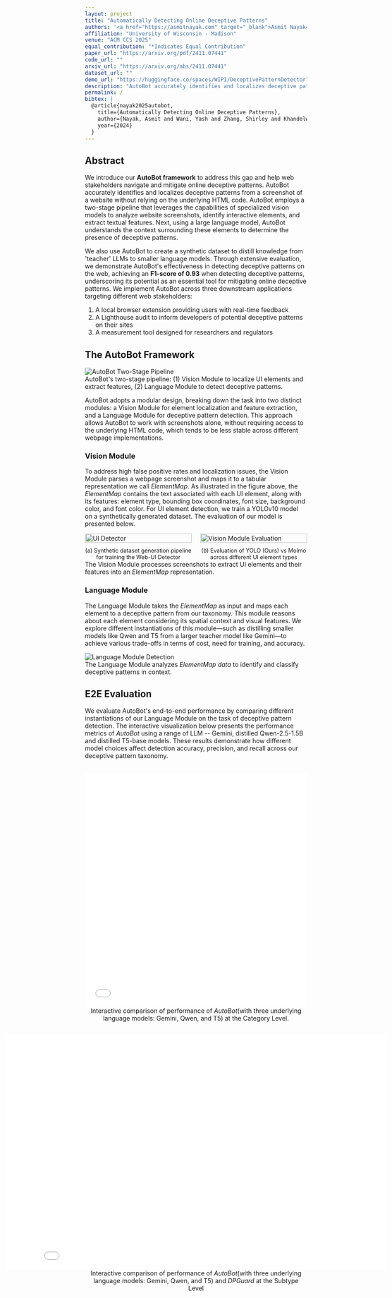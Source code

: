 ```yaml
---
layout: project
title: "Automatically Detecting Online Deceptive Patterns"
authors: '<a href="https://asmitnayak.com" target="_blank">Asmit Nayak</a>, <a href="https://wiscprivacy.com/member/member_yash/" target="_blank">Yash Wani*</a>, <a href="https://www.annienobear.com/" target="_blank">Shirley Zhang</a>*, Rishabh Khandelwal, <a href="https://kassemfawaz.com" target="_blank">Kassem Fawaz</a>'
affiliation: "University of Wisconsin - Madison"
venue: "ACM CCS 2025"
equal_contribution: "*Indicates Equal Contribution"
paper_url: "https://arxiv.org/pdf/2411.07441"
code_url: ""
arxiv_url: "https://arxiv.org/abs/2411.07441"
dataset_url: ""
demo_url: "https://huggingface.co/spaces/WIPI/DeceptivePatternDetector"
description: "AutoBot accurately identifies and localizes deceptive patterns from website screenshots without relying on HTML code, achieving an F1-score of 0.93."
permalink: /
bibtex: |
  @article{nayak2025autobot,
    title={Automatically Detecting Online Deceptive Patterns},
    author={Nayak, Asmit and Wani, Yash and Zhang, Shirley and Khandelwal, Rishabh and Fawaz, Kassem},
    year={2024}
  }
---
```


[//]: # (## Detecting Deceptive Patterns on the Web)

[//]: # (<div class="project-figure">)

[//]: # (  <img src="{{ '/assets/images/autobot-teaser.svg' | relative_url }}" alt="AutoBot Framework Overview">)

[//]: # (  <figcaption>AutoBot accurately identifies and localizes deceptive patterns from website screenshots, providing real-time feedback to users, developers, and regulators.</figcaption>)

[//]: # (</div>)

[//]: # (Deceptive patterns in digital interfaces manipulate users into making unintended decisions, exploiting cognitive biases and psychological vulnerabilities. These patterns have become ubiquitous on various digital platforms. While efforts to mitigate deceptive patterns have emerged from legal and technical perspectives, a significant gap remains in creating usable and scalable solutions.)

## Abstract

<div class="abstract">
<p>We introduce our <strong>AutoBot framework</strong> to address this gap and help web stakeholders navigate and mitigate online deceptive patterns. AutoBot accurately identifies and localizes deceptive patterns from a screenshot of a website without relying on the underlying HTML code. AutoBot employs a two-stage pipeline that leverages the capabilities of specialized vision models to analyze website screenshots, identify interactive elements, and extract textual features. Next, using a large language model, AutoBot understands the context surrounding these elements to determine the presence of deceptive patterns.</p>

<p>We also use AutoBot to create a synthetic dataset to distill knowledge from 'teacher' LLMs to smaller language models. Through extensive evaluation, we demonstrate AutoBot's effectiveness in detecting deceptive patterns on the web, achieving an <strong>F1-score of 0.93</strong> when detecting deceptive patterns, underscoring its potential as an essential tool for mitigating online deceptive patterns. We implement AutoBot across three downstream applications targeting different web stakeholders:</p>

<ol>
<li> A local browser extension providing users with real-time feedback </li>
<li> A Lighthouse audit to inform developers of potential deceptive patterns on their sites </li>
<li> A measurement tool designed for researchers and regulators </li>
</ol>
</div>


## The AutoBot Framework

<div class="project-figure">
  <img src="{{ '/assets/images/system_overview.jpg' | relative_url }}" alt="AutoBot Two-Stage Pipeline">
  <figcaption>AutoBot's two-stage pipeline: (1) Vision Module to localize UI elements and extract features, (2) Language Module to detect deceptive patterns.</figcaption>
</div>

AutoBot adopts a modular design, breaking down the task into two distinct modules: a Vision Module for element localization and feature extraction, and a Language Module for deceptive pattern detection. This approach allows AutoBot to work with screenshots alone, without requiring access to the underlying HTML code, which tends to be less stable across different webpage implementations.

### Vision Module

To address high false positive rates and localization issues, the Vision Module parses a webpage screenshot and maps it to a tabular representation we call *ElementMap*. As illustrated in the figure above, the *ElementMap* contains the text associated with each UI element, along with its features: element type, bounding box coordinates, font size, background color, and font color. For UI element detection, we train a YOLOv10 model on a synthetically generated dataset. The evaluation of our model is presented below.

<div class="project-figure">
  <div style="display: flex; gap: 20px; justify-content: center; align-items: flex-end;">
    <div style="width: 48%; display: flex; flex-direction: column; align-items: center;">
      <img src="{{ '/assets/images/ui-detector.png' | relative_url }}" alt="UI Detector" style="width: 100%;">
      <figcaption style="margin-top: 10px; font-size: 0.9em; text-align: center;">(a) Synthetic dataset generation pipeline for training the Web-UI Detector</figcaption>
    </div>
    <div style="width: 48%; display: flex; flex-direction: column; align-items: center;">
      <img src="{{ '/assets/images/ccs-2025-vision-eval.png' | relative_url }}" alt="Vision Module Evaluation" style="width: 100%;">
      <figcaption style="margin-top: 10px; font-size: 0.9em; text-align: center;">(b) Evaluation of YOLO (Ours) vs Molmo across different UI element types</figcaption>
    </div>
  </div>
  <figcaption>The Vision Module processes screenshots to extract UI elements and their features into an <em>ElementMap</em> representation.</figcaption>
</div>

### Language Module

The Language Module takes the *ElementMap* as input and maps each element to a deceptive pattern from our taxonomy. This module reasons about each element considering its spatial context and visual features. We explore different instantiations of this module—such as distilling smaller models like Qwen and T5 from a larger teacher model like Gemini—to achieve various trade-offs in terms of cost, need for training, and accuracy.

<div class="project-figure">
  <img src="{{ '/assets/images/language-module.png' | relative_url }}" alt="Language Module Detection">
  <figcaption>The Language Module analyzes <em>ElementMap data</em> to identify and classify deceptive patterns in context.</figcaption>
</div>

## E2E Evaluation

We evaluate AutoBot's end-to-end performance by comparing different instantiations of our Language Module on the task of deceptive pattern detection. The interactive visualization below presents the performance metrics of *AutoBot* using a range of LLM -- Gemini, distilled Qwen-2.5-1.5B and distilled T5-base models. These results demonstrate how different model choices affect detection accuracy, precision, and recall across our deceptive pattern taxonomy.

<div class="project-figure" style="margin: 30px auto !important; text-align: center; display: flex; flex-direction: column; align-items: center;">
  <iframe src="{{ '/assets/plotly/ccs-2025-llm-eval-category.html' | relative_url }}" 
          style="width: 100%; max-width:90vw; height: 531px; border: none;" 
          frameborder="0">
  </iframe>
  <figcaption style="max-width:90vw;">Interactive comparison of performance of <em>AutoBot</em>(with three underlying language models: Gemini, Qwen, and T5) at the Category Level.</figcaption>
</div>

<div class="project-figure" style="margin: 30px auto !important; text-align: center; display: flex; flex-direction: column; align-items: center;">
  <iframe src="{{ '/assets/plotly/ccs-2025-llm-eval-subtype.html' | relative_url }}" 
          style="width: 1510px; max-width:90vw; height: 531px; border: none;" 
          frameborder="0">
  </iframe>
  <figcaption style="">Interactive comparison of performance of <em>AutoBot</em>(with three underlying language models: Gemini, Qwen, and T5) and <em>DPGuard</em> at the Subtype Level</figcaption>
</div>

<!-- ## Key Results

### Performance Metrics

AutoBot achieves state-of-the-art results on the task of deceptive pattern detection:

<div class="features-grid">
  <div class="feature-card">
    <h3>F1-Score: 0.93</h3>
    <p>Significantly outperforming existing methods in overall detection accuracy</p>
  </div>
  <div class="feature-card">
    <h3>Precision: 0.92</h3>
    <p>Minimizing false positives to ensure reliable detection</p>
  </div>
  <div class="feature-card">
    <h3>Recall: 0.94</h3>
    <p>Catching the vast majority of deceptive patterns in the wild</p>
  </div>
</div>

### Comparison with State-of-the-Art Models

<div class="project-figure">
  <img src="{{ '/assets/images/comparison-chart.svg' | relative_url }}" alt="Performance Comparison">
  <figcaption>AutoBot outperforms existing approaches including GPT-4, Gemini, and heuristic-based methods in detecting deceptive patterns across multiple categories.</figcaption>
</div>

Our evaluation shows that leading vision-language models like GPT-4.5 and Gemini 2.5 Pro struggle with accurately identifying deceptive patterns, often misclassifying visual distinctions such as button prominence. AutoBot's specialized architecture addresses these limitations.

## Deceptive Pattern Categories

AutoBot detects deceptive patterns across four main categories:

### Interface Interference

Manipulating the interface to mislead users through visual design choices.

- **Confirmshaming**: Using guilt-inducing language to pressure users
- **Fake Urgency/Scarcity**: Creating false sense of time pressure or limited availability
- **Nudge**: Visual asymmetry to guide users toward specific choices

### Forced Action

Compelling users to take unwanted actions to achieve their goals.

- **Forced Registration**: Requiring account creation for basic functionality
- **Forced Enrollment**: Automatically subscribing users to services

### Obstruction

Making desired actions difficult or hiding important information.

- **Pre-selection**: Default selections that favor the service provider
- **Visual Interference**: Using design to hide or obscure information
- **Hard to Cancel**: Making cancellation processes deliberately complex

### Sneaking

Concealing or delaying disclosure of important information.

- **Hidden Costs**: Not showing full price until late in the process
- **Hidden Subscription**: Unclear subscription terms
- **Disguised Ads**: Advertisements that look like content
- **Trick Wording**: Confusing or misleading language

## Applications

### 1. Browser Extension for Users

<div class="project-figure">
  <img src="{{ '/assets/images/browser-extension.svg' | relative_url }}" alt="AutoBot Browser Extension">
  <figcaption>Real-time browser extension that highlights deceptive patterns as users browse the web, providing instant feedback and explanations.</figcaption>
</div>

A local browser extension provides users with real-time feedback, highlighting detected deceptive patterns with visual indicators and detailed explanations.

### 2. Lighthouse Audit for Developers

<div class="project-figure">
  <img src="{{ '/assets/images/lighthouse-audit.svg' | relative_url }}" alt="Lighthouse Audit Integration">
  <figcaption>Custom Lighthouse audit that helps developers identify and fix potential deceptive patterns during the development process.</figcaption>
</div>

Our custom Lighthouse audit integrates directly into developer workflows, providing quantifiable scores for deceptive pattern presence and specific recommendations for improvement.

### 3. Measurement Tool for Researchers

<div class="project-figure">
  <img src="{{ '/assets/images/measurement-tool.svg' | relative_url }}" alt="Large-Scale Measurement">
  <figcaption>Large-scale measurement capabilities enable researchers and regulators to analyze deceptive pattern prevalence across thousands of websites.</figcaption>
</div>

AutoBot serves as a large-scale measurement tool for researchers and regulators, enabling systematic analysis of deceptive pattern prevalence across the web.

## User Study Findings

<div class="project-figure">
  <img src="{{ '/assets/images/user-study.svg' | relative_url }}" alt="User Study Results">
  <figcaption>User study results showing that AutoBot's highlighting improves user awareness without negatively impacting website usability (p=0.106).</figcaption>
</div>

Our user study with real participants demonstrates that:

- AutoBot's visual highlighting significantly improves user awareness of deceptive patterns
- The highlighting system does not negatively impact perceived website usability
- Users appreciate the real-time feedback and find it helpful for making informed decisions 

## Knowledge Distillation

To make AutoBot more efficient and accessible, we developed a knowledge distillation approach:

1. **Synthetic Dataset Generation**: Using AutoBot with teacher LLMs to create a large annotated dataset
2. **Model Distillation**: Training smaller, faster models (T5-based) that maintain high accuracy
3. **Deployment Efficiency**: Enabling real-time detection in resource-constrained environments like browser extensions

The distilled models achieve comparable performance to teacher models while being significantly faster and more cost-effective.

## Impact and Future Work

AutoBot represents a significant step forward in combating deceptive patterns on the web:

- **For Users**: Empowering informed decision-making through real-time detection
- **For Developers**: Providing tools to build more ethical and transparent interfaces
- **For Regulators**: Enabling large-scale monitoring and enforcement

Future work includes:
- Expanding the taxonomy to cover emerging deceptive pattern types
- Improving multilingual support for global deployment
- Developing automated remediation suggestions for developers -->